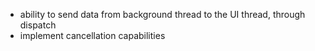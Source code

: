 * ability to send data from background thread to the UI thread, through dispatch
* implement cancellation capabilities
